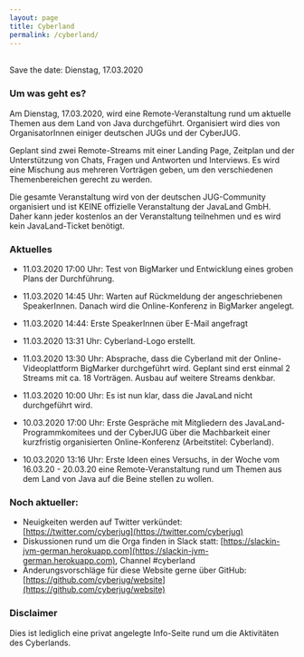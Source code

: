 ```yaml
---
layout: page
title: Cyberland
permalink: /cyberland/
---
```


<br/>
<blink>Save the date: Dienstag, 17.03.2020</blink>
<br/>

### Um was geht es?

Am Dienstag, 17.03.2020,  wird eine Remote-Veranstaltung rund um aktuelle Themen aus dem Land von Java durchgeführt.
Organisiert wird dies von OrganisatorInnen einiger deutschen JUGs und der CyberJUG.

Geplant sind zwei Remote-Streams mit einer Landing Page, Zeitplan und der Unterstützung von Chats, Fragen und Antworten und Interviews.
Es wird eine Mischung aus mehreren Vorträgen geben, um den verschiedenen Themenbereichen gerecht zu werden. 

Die gesamte Veranstaltung wird von der deutschen JUG-Community organisiert und ist KEINE offizielle Veranstaltung der JavaLand GmbH.
Daher kann jeder kostenlos an der Veranstaltung teilnehmen und es wird kein JavaLand-Ticket benötigt.


### Aktuelles

* 11.03.2020 17:00 Uhr: Test von BigMarker und Entwicklung eines groben Plans der Durchführung.

* 11.03.2020 14:45 Uhr: Warten auf Rückmeldung der angeschriebenen SpeakerInnen. Danach wird die Online-Konferenz in BigMarker angelegt.

* 11.03.2020 14:44: Erste SpeakerInnen über E-Mail angefragt

* 11.03.2020 13:31 Uhr: Cyberland-Logo erstellt.

* 11.03.2020 13:30 Uhr: Absprache, dass die Cyberland mit der Online-Videoplattform BigMarker durchgeführt wird. Geplant sind erst einmal 2 Streams mit ca. 18 Vorträgen. Ausbau auf weitere Streams denkbar.

* 11.03.2020 10:00 Uhr: Es ist nun klar, dass die JavaLand nicht durchgeführt wird.

* 10.03.2020 17:00 Uhr: Erste Gespräche mit Mitgliedern des JavaLand-Programmkomitees und der CyberJUG über die Machbarkeit einer kurzfristig organisierten Online-Konferenz (Arbeitstitel: Cyberland).

* 10.03.2020 13:16 Uhr: Erste Ideen eines Versuchs, in der Woche vom 16.03.20 - 20.03.20 eine Remote-Veranstaltung rund um Themen aus dem Land von Java auf die Beine stellen zu wollen.


### Noch aktueller:

* Neuigkeiten werden auf Twitter verkündet: [https://twitter.com/cyberjug](https://twitter.com/cyberjug)  
* Diskussionen rund um die Orga finden in Slack statt: [https://slackin-jvm-german.herokuapp.com](https://slackin-jvm-german.herokuapp.com), Channel #cyberland
* Änderungsvorschläge für diese Website gerne über GitHub: [https://github.com/cyberjug/website](https://github.com/cyberjug/website)

### Disclaimer

Dies ist lediglich eine privat angelegte Info-Seite rund um die Aktivitäten des Cyberlands.
